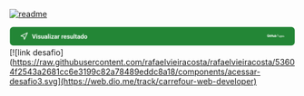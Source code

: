 [![readme](img/readme.svg)](https://github.com/rafaelvieiracosta/lego-page)

[![link resultado](https://raw.githubusercontent.com/rafaelvieiracosta/rafaelvieiracosta/ba6503f3e96cef20d8dbfcdefdd1467fe9e750b2/components/acessar-resultado2.svg)](https://rafaelvieiracosta.github.io/lego-page/)
[![link desafio](https://raw.githubusercontent.com/rafaelvieiracosta/rafaelvieiracosta/53604f2543a2681cc6e3199c82a78489eddc8a18/components/acessar-desafio3.svg](https://web.dio.me/track/carrefour-web-developer)
